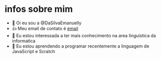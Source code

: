 # infos sobre mim

- 👋 Oi eu sou a @DaSilvaEmanuelly
- 👍 Meu email de contato é [email](emanuellyp385@gmail.com)
- 👀 Eu estou interessada a ter mais conhecimento na area linguistica da informatica
- 🌱 Eu estou aprendendo a programar recentemente a linguagem de JavaScript e Scratch



